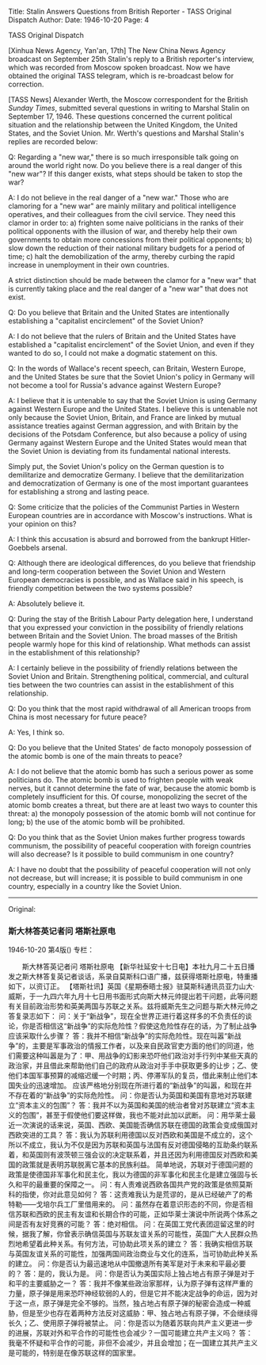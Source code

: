 Title: Stalin Answers Questions from British Reporter - TASS Original Dispatch
Author:
Date: 1946-10-20
Page: 4

TASS Original Dispatch

[Xinhua News Agency, Yan'an, 17th] The New China News Agency broadcast on September 25th Stalin's reply to a British reporter's interview, which was recorded from Moscow spoken broadcast. Now we have obtained the original TASS telegram, which is re-broadcast below for correction.

[TASS News] Alexander Werth, the Moscow correspondent for the British *Sunday Times*, submitted several questions in writing to Marshal Stalin on September 17, 1946. These questions concerned the current political situation and the relationship between the United Kingdom, the United States, and the Soviet Union. Mr. Werth's questions and Marshal Stalin's replies are recorded below:

Q: Regarding a "new war," there is so much irresponsible talk going on around the world right now. Do you believe there is a real danger of this "new war"? If this danger exists, what steps should be taken to stop the war?

A: I do not believe in the real danger of a "new war." Those who are clamoring for a "new war" are mainly military and political intelligence operatives, and their colleagues from the civil service. They need this clamor in order to: a) frighten some naive politicians in the ranks of their political opponents with the illusion of war, and thereby help their own governments to obtain more concessions from their political opponents; b) slow down the reduction of their national military budgets for a period of time; c) halt the demobilization of the army, thereby curbing the rapid increase in unemployment in their own countries.

A strict distinction should be made between the clamor for a "new war" that is currently taking place and the real danger of a "new war" that does not exist.

Q: Do you believe that Britain and the United States are intentionally establishing a "capitalist encirclement" of the Soviet Union?

A: I do not believe that the rulers of Britain and the United States have established a "capitalist encirclement" of the Soviet Union, and even if they wanted to do so, I could not make a dogmatic statement on this.

Q: In the words of Wallace's recent speech, can Britain, Western Europe, and the United States be sure that the Soviet Union's policy in Germany will not become a tool for Russia's advance against Western Europe?

A: I believe that it is untenable to say that the Soviet Union is using Germany against Western Europe and the United States. I believe this is untenable not only because the Soviet Union, Britain, and France are linked by mutual assistance treaties against German aggression, and with Britain by the decisions of the Potsdam Conference, but also because a policy of using Germany against Western Europe and the United States would mean that the Soviet Union is deviating from its fundamental national interests.

Simply put, the Soviet Union's policy on the German question is to demilitarize and democratize Germany. I believe that the demilitarization and democratization of Germany is one of the most important guarantees for establishing a strong and lasting peace.

Q: Some criticize that the policies of the Communist Parties in Western European countries are in accordance with Moscow's instructions. What is your opinion on this?

A: I think this accusation is absurd and borrowed from the bankrupt Hitler-Goebbels arsenal.

Q: Although there are ideological differences, do you believe that friendship and long-term cooperation between the Soviet Union and Western European democracies is possible, and as Wallace said in his speech, is friendly competition between the two systems possible?

A: Absolutely believe it.

Q: During the stay of the British Labour Party delegation here, I understand that you expressed your conviction in the possibility of friendly relations between Britain and the Soviet Union. The broad masses of the British people warmly hope for this kind of relationship. What methods can assist in the establishment of this relationship?

A: I certainly believe in the possibility of friendly relations between the Soviet Union and Britain. Strengthening political, commercial, and cultural ties between the two countries can assist in the establishment of this relationship.

Q: Do you think that the most rapid withdrawal of all American troops from China is most necessary for future peace?

A: Yes, I think so.

Q: Do you believe that the United States' de facto monopoly possession of the atomic bomb is one of the main threats to peace?

A: I do not believe that the atomic bomb has such a serious power as some politicians do. The atomic bomb is used to frighten people with weak nerves, but it cannot determine the fate of war, because the atomic bomb is completely insufficient for this. Of course, monopolizing the secret of the atomic bomb creates a threat, but there are at least two ways to counter this threat: a) the monopoly possession of the atomic bomb will not continue for long; b) the use of the atomic bomb will be prohibited.

Q: Do you think that as the Soviet Union makes further progress towards communism, the possibility of peaceful cooperation with foreign countries will also decrease? Is it possible to build communism in one country?

A: I have no doubt that the possibility of peaceful cooperation will not only not decrease, but will increase; it is possible to build communism in one country, especially in a country like the Soviet Union.



<hr /> 

Original: 


### 斯大林答英记者问  塔斯社原电

1946-10-20
第4版()
专栏：

　　斯大林答英记者问
    塔斯社原电
    【新华社延安十七日电】本社九月二十五日播发之斯大林答复英记者谈话，系录自莫斯科口语广播，兹获得塔斯社原电，特重播如下，以资订正。
    【塔斯社讯】英国《星期泰晤士报》驻莫斯科通讯员亚力山大·威斯，于一九四六年九月十七日用书面形式向斯大林元帅提出若干问题，此等问题有关目前政治形势和英美两国与苏联之关系。兹将威斯先生之问题与斯大林元帅之答复录志如下：
    问：关于“新战争”，现在全世界正进行着这样多的不负责任的谈论，你是否相信这“新战争”的实际危险性？假使这危险性存在的话，为了制止战争应该采取什么步骤？
    答：我并不相信“新战争”的实际危险性。现在叫嚣“新战争”的，主要是军事政治的情报工作者，以及来自民政官吏方面的他们的同道，他们需要这种叫嚣是为了：甲、用战争的幻影来恐吓他们政治对手行列中某些天真的政治家，并且借此来帮助他们自己的政府从政治对手手中获取更多的让步；乙、使他们本国军事预算的减缩迟缓一个时期；丙、停滞军队的复员，借此来制止他们本国失业的迅速增加。
    应该严格地分别现在所进行着的“新战争”的叫嚣，和现在并不存在着的“新战争”的实际危险性。
    问：你是否认为英国和美国有意地对苏联建立“资本主义的包围”？
    答：我并不以为英国和美国的统治者曾对苏联建立“资本主义的包围”，甚至于假使他们要这样做，我也不能对此加以武断。
    问：用华莱士最近一次演说的话来说，英国、西欧、美国能否确信苏联在德国的政策会变成俄国对西欧突进的工具？
    答：我认为苏联利用德国以反对西欧和美国是不成立的，这个所以不成立，我认为不仅是因为苏联和英国与法国有反对德国侵略的互助条约联系着，和英国则有波茨顿三强会议的决定联系着，并且还因为利用德国反对西欧和美国的政策就是表明苏联脱离它基本的民族利益。
    简单地说，苏联对于德国问题的政策是使德国非军事化和民主化，我以为德国的非军事化和民主化是建立强固与长久和平的最重要的保障之一。
    问：有人责难说西欧各国共产党的政策是依照莫斯科的指使，你对此意见如何？
    答：这责难我认为是荒谬的，是从已经破产了的希特勒——戈培尔兵工厂里借用来的。
    问：虽然存在着意识形态的不同，你是否相信苏联和西欧的民主有友谊和长期合作的可能，正如华莱士演说中所说两个体系之间是否有友好竞赛的可能？
    答：绝对相信。
    问：在英国工党代表团逗留这里的时候，据我了解，你曾表示确信英国与苏联友谊关系的可能性，英国广大人民群众热烈地希望着此种关系。有何方法，可协助此项关系的建立？
    答：我确实相信苏联与英国友谊关系的可能性，加强两国间政治商业与文化的连系，当可协助此种关系的建立。
    问：你是否认为最迅速地从中国撤退所有美军是对于未来和平最必要的？
    答：是的，我认为是。
    问：你是否认为美国实际上独占地占有原子弹是对于和平的主要威胁之一？
    答：我并不像某些政治家那样，认为原子弹有这样严重的力量，原子弹是用来恐吓神经软弱的人的，但是它并不能决定战争的命运，因为对于这一点，原子弹是完全不够的。当然，独占地占有原子弹的秘密会造成一种威胁，但是至少也存在着两种方法反对这威胁：甲、独占地占有原子弹，不会继续得长久；乙、使用原子弹将被禁止。
    问：你是否以为随着苏联向共产主义更进一步的进展，苏联对外和平合作的可能性也会减少？一国可能建立共产主义吗？
    答：我毫不怀疑和平合作的可能，非但不会减少，并且会增加；在一国建立其共产主义是可能的，特别是在像苏联这样的国家里。
